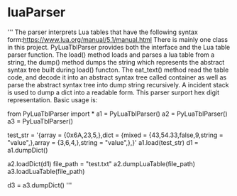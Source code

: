# luaParser
'''
The parser interprets Lua tables that have the following syntax form:https://www.lua.org/manual/5.1/manual.html
There is mainly one class in this project. PyLuaTblParser provides both the interface and the Lua table parser function. 
The load() method loads and parses a lua table from a string, the dump() method dumps the string which represents the abstract syntax tree built during load() functon.
The eat_text() method read the table code, and decode it into an abstract syntax tree called container as well as parse the abstract syntax tree into dump string recursively. A incident stack is used to dump a dict into a readable form.
This parser surport hex digit representation.
Basic usage is:

from PyLuaTblParser import *
a1 = PyLuaTblParser()
a2 = PyLuaTblParser()
a3 = PyLuaTblParser()


test_str = '{array = {0x6A,23,5,},dict = {mixed = {43,54.33,false,9,string = "value",},array = {3,6,4,},string = "value",},}'
a1.load(test_str)
d1 = a1.dumpDict()

a2.loadDict(d1)
file_path = "test.txt"
a2.dumpLuaTable(file_path)
a3.loadLuaTable(file_path)

d3 = a3.dumpDict()
'''
